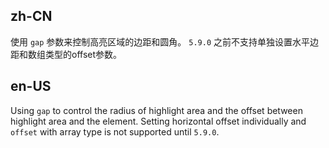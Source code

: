 ## zh-CN

使用 `gap` 参数来控制高亮区域的边距和圆角。 `5.9.0` 之前不支持单独设置水平边距和数组类型的offset参数。

## en-US

Using `gap` to control the radius of highlight area and the offset between highlight area and the element. Setting horizontal offset individually and `offset` with array type is not supported until `5.9.0`.
